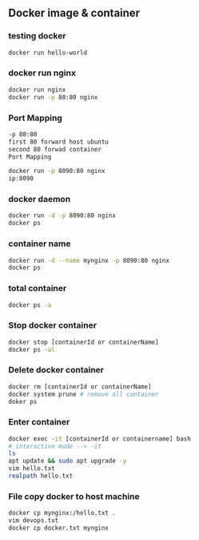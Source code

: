 ## Docker image & container
### testing docker
```bash
docker run hello-world
```

### docker run nginx
```bash
docker run nginx
docker run -p 80:80 nginx
```

### Port Mapping
```bash
-p 80:80
first 80 forward host ubuntu
second 80 forwad container
Port Mapping
```

```bash
docker run -p 8090:80 nginx
ip:8090
```

### docker daemon
```bash
docker run -d -p 8090:80 nginx
docker ps
```

### container name
```bash
docker run -d --name mynginx -p 8090:80 nginx
docker ps
```

### total container
```bash
docker ps -a
```

### Stop docker container
```bash
docker stop [containerId or containerName]
docker ps -al
```

### Delete docker container
```bash
docker rm [containerId or containerName]
docker system prune # remove all container
doker ps
```

### Enter container
```bash
docker exec -it [containerId or containername] bash
# interactive mode --> -it
ls
apt update && sudo apt upgrade -y
vim hello.txt
realpath hello.txt
```

### File copy docker to host machine
```bash
docker cp mynginx:/hello.txt .
vim devops.txt
docker cp docker.txt mynginx
```

```bash
```

```bash
```

```bash
```

```bash
```

```bash
```

```bash
```

```bash
```

```bash
```

```bash
```

```bash
```

```bash
```

```bash
```

```bash
```

```bash
```

```bash
```

```bash
```

```bash
```

```bash
```